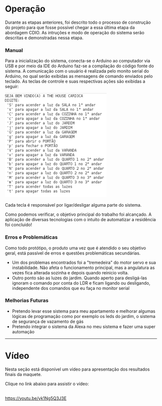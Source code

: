 # Operação

Durante as etapas anteriores, foi descrito todo o processo de construção do projeto para que fosse possível chegar a essa última etapa da abordagem CDIO. 
As intruções e modo de operação do sistema serão descritas e demonstradas nessa etapa.

### Manual

Para a inicialização do sistema, conecta-se o Arduino ao computador via USB e por meio da IDE do Arduino faz-se a compilação do código fonte do sistema. A comunicação com o usuário é realizada pelo monito serial do Arduino, no qual serão exibidas as mensagens de comando enviados pelo teclado. As teclas de controle e suas respectivas ações são exibidas a seguir:

![Manual](./Figuras/manual.png)

Cada tecla é responsável por ligar/desligar alguma parte do sistema.

Como podemos verificar, o objetivo principal do trabalho foi alcançado. A aplicação de diversas tecnologias com o intuito de automatizar a residência foi concluido! 

### Erros e Problemáticas

Como todo protótipo, o produto uma vez que é atendido o seu objetivo geral, está passível de erros e questões problemáticas secundárias. 
* Um dos problemas encontrados foi a "tremedeira" do motor servo e sua instabilidade. Não afeta o funcionamento principal, mas a angulatura as vezes fica alterada sozinha e depois quando reinicio volta.
* Outro ponto são as luzes do jardim. Quando aperto para desligá-las ignoram o comando por conta do LDR e ficam ligando ou desligando, independente dos comandos que eu faça no monitor serial

### Melhorias Futuras

* Pretendo levar esse sistema para meu apartamento e melhorar algumas lógicas de programação como por exemplo os leds do jardim, o sistema de segurança de vazamento de gás
* Pretendo integrar o sistema da Alexa no meu sistema e fazer uma super automação

---
# Vídeo

Nesta seção está disponível um vídeo para apresentação dos resultados finais da maquete.

Clique no link abaixo para assistir o vídeo:

<br> https://youtu.be/yk1Ng5Q3J3E
